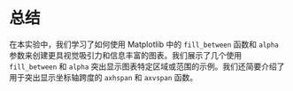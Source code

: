 # 总结

在本实验中，我们学习了如何使用 Matplotlib 中的 `fill_between` 函数和 `alpha` 参数来创建更具视觉吸引力和信息丰富的图表。我们展示了几个使用 `fill_between` 和 `alpha` 突出显示图表特定区域或范围的示例。我们还简要介绍了用于突出显示坐标轴跨度的 `axhspan` 和 `axvspan` 函数。
